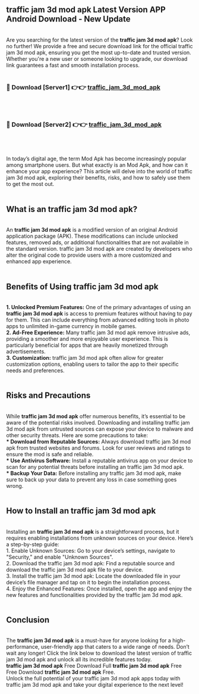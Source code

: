 ## traffic jam 3d mod apk Latest Version APP Android Download - New Update
<br>
Are you searching for the latest version of the <strong>traffic jam 3d mod apk</strong>? Look no further! We provide a free and secure download link for the official traffic jam 3d mod apk, ensuring you get the most up-to-date and trusted version. Whether you're a new user or someone looking to upgrade, our download link guarantees a fast and smooth installation process.
<br>
<br>
<h3>🔴 Download [Server1] 👉👉 <a href="https://modyolo.store/traffic+jam+3d+mod+apk">traffic_jam_3d_mod_apk</a></h3><br>
<br>
<h3>🔴 Download [Server2] 👉👉 <a href="https://modyolo.store/traffic+jam+3d+mod+apk">traffic_jam_3d_mod_apk</a></h3><br>
<br>
<br>
In today’s digital age, the term Mod Apk has become increasingly popular among smartphone users. But what exactly is an Mod Apk, and how can it enhance your app experience? This article will delve into the world of traffic jam 3d mod apk, exploring their benefits, risks, and how to safely use them to get the most out.
<br>
<br>
<h2>What is an traffic jam 3d mod apk?</h2>
<br>
An <strong>traffic jam 3d mod apk</strong> is a modified version of an original Android application package (APK). These modifications can include unlocked features, removed ads, or additional functionalities that are not available in the standard version. traffic jam 3d mod apk are created by developers who alter the original code to provide users with a more customized and enhanced app experience.
<br>
<br>
<h2>Benefits of Using traffic jam 3d mod apk</h2>
<br>
<strong> 1. Unlocked Premium Features:</strong> One of the primary advantages of using an <strong>traffic jam 3d mod apk</strong> is access to premium features without having to pay for them. This can include everything from advanced editing tools in photo apps to unlimited in-game currency in mobile games.
<br>
<strong> 2. Ad-Free Experience:</strong> Many traffic jam 3d mod apk remove intrusive ads, providing a smoother and more enjoyable user experience. This is particularly beneficial for apps that are heavily monetized through advertisements.
<br>
<strong> 3. Customization:</strong> traffic jam 3d mod apk often allow for greater customization options, enabling users to tailor the app to their specific needs and preferences.
<br>
<br>
<h2>Risks and Precautions</h2>
<br>
While <strong>traffic jam 3d mod apk</strong> offer numerous benefits, it’s essential to be aware of the potential risks involved. Downloading and installing traffic jam 3d mod apk from untrusted sources can expose your device to malware and other security threats. Here are some precautions to take:
<br>
<strong> * Download from Reputable Sources:</strong> Always download traffic jam 3d mod apk from trusted websites and forums. Look for user reviews and ratings to ensure the mod is safe and reliable.
<br>
<strong> * Use Antivirus Software:</strong> Install a reputable antivirus app on your device to scan for any potential threats before installing an traffic jam 3d mod apk.
<br>
<strong> * Backup Your Data:</strong> Before installing any traffic jam 3d mod apk, make sure to back up your data to prevent any loss in case something goes wrong.
<br>
<br>
<h2>How to Install an traffic jam 3d mod apk</h2>
<br>
Installing an <strong>traffic jam 3d mod apk</strong> is a straightforward process, but it requires enabling installations from unknown sources on your device. Here’s a step-by-step guide:
<br>
 1. Enable Unknown Sources: Go to your device’s settings, navigate to "Security," and enable "Unknown Sources".
<br>
 2. Download the traffic jam 3d mod apk: Find a reputable source and download the traffic jam 3d mod apk file to your device.
<br>
 3. Install the traffic jam 3d mod apk: Locate the downloaded file in your device’s file manager and tap on it to begin the installation process.
<br>
 4. Enjoy the Enhanced Features: Once installed, open the app and enjoy the new features and functionalities provided by the traffic jam 3d mod apk.
<br>
<br>
<h2><strong>Conclusion</strong></h2>
<br>
The <strong>traffic jam 3d mod apk</strong> is a must-have for anyone looking for a high-performance, user-friendly app that caters to a wide range of needs. Don’t wait any longer! Click the link below to download the latest version of traffic jam 3d mod apk and unlock all its incredible features today.
<br>
<strong>traffic jam 3d mod apk</strong> Free Download Full <strong>traffic jam 3d mod apk</strong> Free Free Download <strong>traffic jam 3d mod apk</strong> Free.
<br>
Unlock the full potential of your traffic jam 3d mod apk apps today with traffic jam 3d mod apk and take your digital experience to the next level!